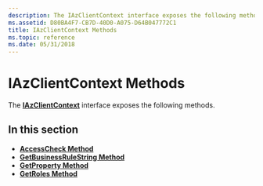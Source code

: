 ```yaml
---
description: The IAzClientContext interface exposes the following methods.
ms.assetid: D80BA4F7-CB7D-40D0-A075-D64B047772C1
title: IAzClientContext Methods
ms.topic: reference
ms.date: 05/31/2018
---
```


# IAzClientContext Methods

The [**IAzClientContext**](/windows/desktop/api/Azroles/nn-azroles-iazclientcontext) interface exposes the following methods.

## In this section

-   [**AccessCheck Method**](/windows/desktop/api/Azroles/nf-azroles-iazclientcontext-accesscheck)
-   [**GetBusinessRuleString Method**](/windows/desktop/api/Azroles/nf-azroles-iazclientcontext-getbusinessrulestring)
-   [**GetProperty Method**](/windows/desktop/api/Azroles/nf-azroles-iazclientcontext-getproperty)
-   [**GetRoles Method**](/windows/desktop/api/Azroles/nf-azroles-iazclientcontext-getroles)

 

 



